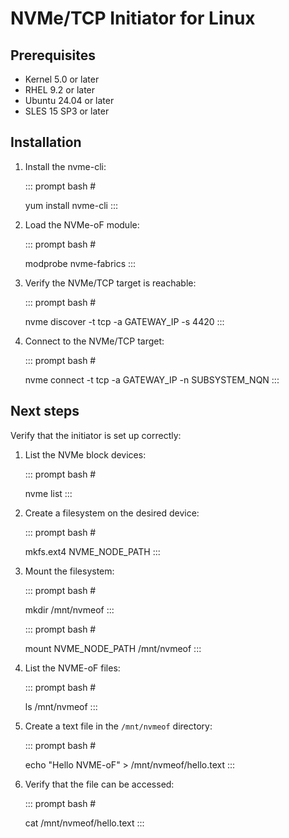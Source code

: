 # NVMe/TCP Initiator for Linux

## Prerequisites

-   Kernel 5.0 or later
-   RHEL 9.2 or later
-   Ubuntu 24.04 or later
-   SLES 15 SP3 or later

## Installation

1.  Install the nvme-cli:

    ::: prompt
    bash \#

    yum install nvme-cli
    :::

2.  Load the NVMe-oF module:

    ::: prompt
    bash \#

    modprobe nvme-fabrics
    :::

3.  Verify the NVMe/TCP target is reachable:

    ::: prompt
    bash \#

    nvme discover -t tcp -a GATEWAY_IP -s 4420
    :::

4.  Connect to the NVMe/TCP target:

    ::: prompt
    bash \#

    nvme connect -t tcp -a GATEWAY_IP -n SUBSYSTEM_NQN
    :::

## Next steps

Verify that the initiator is set up correctly:

1.  List the NVMe block devices:

    ::: prompt
    bash \#

    nvme list
    :::

2.  Create a filesystem on the desired device:

    ::: prompt
    bash \#

    mkfs.ext4 NVME_NODE_PATH
    :::

3.  Mount the filesystem:

    ::: prompt
    bash \#

    mkdir /mnt/nvmeof
    :::

    ::: prompt
    bash \#

    mount NVME_NODE_PATH /mnt/nvmeof
    :::

4.  List the NVME-oF files:

    ::: prompt
    bash \#

    ls /mnt/nvmeof
    :::

5.  Create a text file in the `/mnt/nvmeof` directory:

    ::: prompt
    bash \#

    echo \"Hello NVME-oF\" \> /mnt/nvmeof/hello.text
    :::

6.  Verify that the file can be accessed:

    ::: prompt
    bash \#

    cat /mnt/nvmeof/hello.text
    :::
